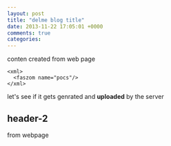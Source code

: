 ```yaml
---
layout: post
title: "delme blog title"
date: 2013-11-22 17:05:01 +0000
comments: true
categories: 
---
```



conten created from web page

```
<xml>
  <faszom name="pocs"/>
</xml>
```

let's see if it gets genrated and **uploaded** by the server

## header-2 

from webpage
